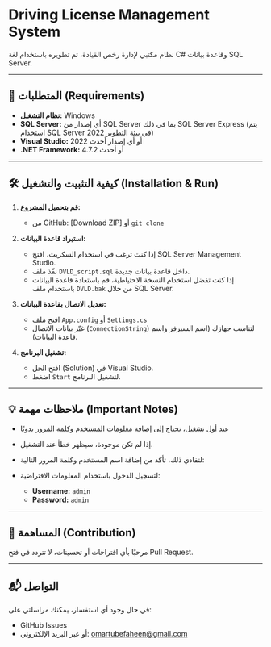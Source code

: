 # Driving License Management System

نظام مكتبي لإدارة رخص القيادة، تم تطويره باستخدام لغة C# وقاعدة بيانات SQL Server.

---

## 🚀 المتطلبات (Requirements)

- **نظام التشغيل:** Windows
- **SQL Server:** أي إصدار من SQL Server بما في ذلك SQL Server Express (يتم استخدام SQL Server 2022 في بيئة التطوير)
- **Visual Studio:** 2022 أو أي إصدار أحدث
- **.NET Framework:** 4.7.2 أو أحدث

---

## 🛠️ كيفية التثبيت والتشغيل (Installation & Run)

1. **قم بتحميل المشروع:**
   - من GitHub: [Download ZIP] أو `git clone`

2. **استيراد قاعدة البيانات:**
   - إذا كنت ترغب في استخدام السكربت، افتح SQL Server Management Studio.
   - نفّذ ملف `DVLD_script.sql` داخل قاعدة بيانات جديدة.
   - إذا كنت تفضل استخدام النسخة الاحتياطية، قم باستعادة قاعدة البيانات باستخدام ملف `DVLD.bak` من خلال SQL Server.

3. **تعديل الاتصال بقاعدة البيانات:**
   - افتح ملف `App.config` أو `Settings.cs`
   - غيّر بيانات الاتصال (`ConnectionString`) لتناسب جهازك (اسم السيرفر واسم قاعدة البيانات).

4. **تشغيل البرنامج:**
   - افتح الحل (Solution) في Visual Studio.
   - اضغط `Start` لتشغيل البرنامج.

---

## 💡 ملاحظات مهمة (Important Notes)

- عند أول تشغيل، تحتاج إلى إضافة معلومات المستخدم وكلمة المرور يدويًا 
- إذا لم تكن موجودة، سيظهر خطأ عند التشغيل.
- لتفادي ذلك، تأكد من إضافة اسم المستخدم وكلمة المرور التالية:

- لتسجيل الدخول باستخدام المعلومات الافتراضية:
  - **Username:** `admin`
  - **Password:** `admin`



---

## 🤝 المساهمة (Contribution)

مرحبًا بأي اقتراحات أو تحسينات، لا تتردد في فتح Pull Request.

---

## 📬 التواصل

في حال وجود أي استفسار، يمكنك مراسلتي على:
- GitHub Issues
- أو عبر البريد الإلكتروني: omartubefaheen@gmail.com
